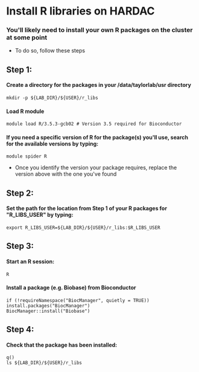 # Install R libraries on HARDAC

### You'll likely need to install your own R packages on the cluster at some point
- To do so, follow these steps
	
## Step 1:
#### Create a directory for the packages in your /data/taylorlab/usr directory
	mkdir -p ${LAB_DIR}/${USER}/r_libs
#### Load R module
	module load R/3.5.3-gcb02 # Version 3.5 required for Bioconductor
#### If you need a specific version of R for the package(s) you'll use, search for the available versions by typing:
	module spider R	
- Once you identify the version your package requires, replace the version above with the one you've found
	
## Step 2:
#### Set the path for the location from Step 1 of your R packages for "R_LIBS_USER" by typing:
	export R_LIBS_USER=${LAB_DIR}/${USER}/r_libs:$R_LIBS_USER	

## Step 3:
#### Start an R session:
	R
#### Install a package (e.g. Biobase) from Bioconductor
	if (!requireNamespace("BiocManager", quietly = TRUE))
    install.packages("BiocManager")
	BiocManager::install("Biobase")

## Step 4:
#### Check that the package has been installed:
	q()
	ls ${LAB_DIR}/${USER}/r_libs
